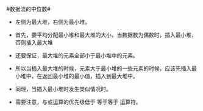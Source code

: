 #数据流的中位数#

*   左侧为最大堆，右侧为最小堆。
*   首先，要平均分配最小堆和最大堆的大小，当数据数为偶数时，插入最小堆，否则插入最大堆
*   还要保证，最大堆的元素全部小于最小堆中的元素。
*   所以当插入最大堆的时候，元素大于最小堆的一些元素的时候，应该先插入最小堆中，在返回最小堆的最小值，插入到最大堆中。
*   同理，当插入最小堆时发生类似情况时。

*   需要注意，与或运算的优先级低于 等于等于 运算符。

